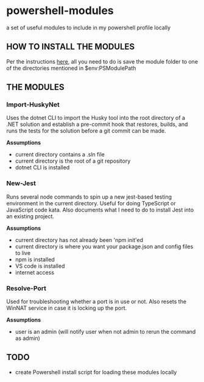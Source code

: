 # powershell-modules

a set of useful modules to include in my powershell profile locally

## HOW TO INSTALL THE MODULES

Per the instructions [here](https://learn.microsoft.com/en-us/powershell/scripting/developer/module/how-to-write-a-powershell-script-module?view=powershell-7.3), all you need to do is save the module folder to one of the directories mentioned in $env:PSModulePath

## THE MODULES

### Import-HuskyNet

Uses the dotnet CLI to import the Husky tool into the root directory of a .NET solution and establish a pre-commit hook that restores, builds, and runs the tests for the solution before a git commit can be made.

**Assumptions**

- current directory contains a .sln file
- current directory is the root of a git repository
- dotnet CLI is installed

### New-Jest

Runs several node commands to spin up a new jest-based testing environment in the current directory. Useful for doing TypeScript or JavaScript code kata. Also documents what I need to do to install Jest into an existing project.

**Assumptions**

- current directory has not already been 'npm init'ed
- current directory is where you want your package.json and config files to live
- npm is installed
- VS code is installed
- internet access

### Resolve-Port

Used for troubleshooting whether a port is in use or not. Also resets the WinNAT service in case it is locking up the port.

**Assumptions**

- user is an admin (will notify user when not admin to rerun the command as admin)

## TODO

- create Powershell install script for loading these modules locally
